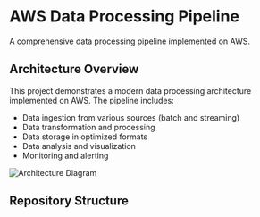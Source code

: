 # AWS Data Processing Pipeline

A comprehensive data processing pipeline implemented on AWS.

## Architecture Overview

This project demonstrates a modern data processing architecture implemented on AWS. The pipeline includes:

- Data ingestion from various sources (batch and streaming)
- Data transformation and processing
- Data storage in optimized formats
- Data analysis and visualization
- Monitoring and alerting

![Architecture Diagram](docs/architecture-diagram.png)

## Repository Structure

